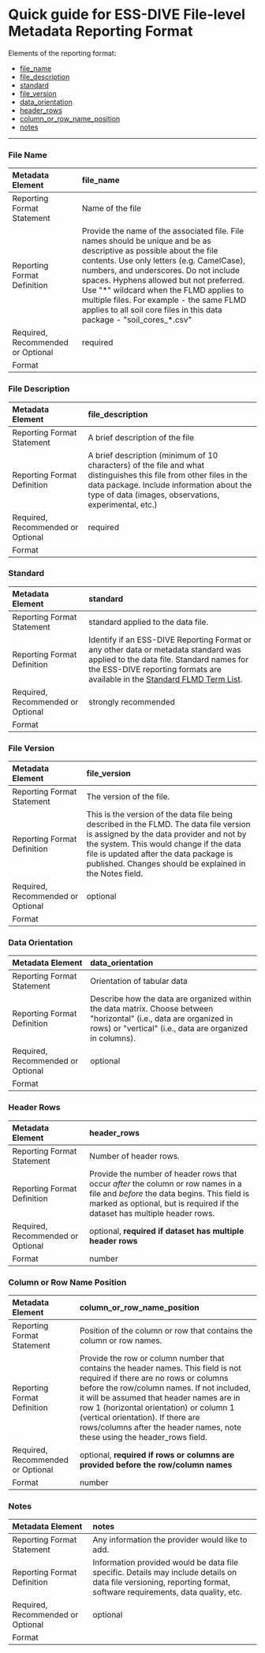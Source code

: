 # Quick guide for ESS-DIVE File-level Metadata Reporting Format

Elements of the reporting format:  
* [file_name](#file-name)  
* [file_description](#file-description)  
* [standard](#standard)
* [file_version](#file_version)
* [data_orientation](#data-orientation)
* [header_rows](#header-rows)
* [column_or_row_name_position](#column-or-row-name-position)
* [notes](#notes)  

---  

### File Name  
|Metadata Element|file_name|
|:----------------------------------------------------|:----------------------------------------------------|
|Reporting Format Statement|Name of the file|
|Reporting Format Definition|Provide the name of the associated file. File names should be unique and be as descriptive as possible about the file contents. Use only letters (e.g. CamelCase), numbers, and underscores. Do not include spaces. Hyphens allowed but not preferred. Use "\*" wildcard when the FLMD applies to multiple files. For example - the same FLMD applies to all soil core files in this data package - "soil&#95;cores&#95;\*\.csv"|
|Required, Recommended or Optional|required|
|Format||

### File Description
|Metadata Element|file_description|
|:----------------------------------------------------|:----------------------------------------------------|
|Reporting Format Statement|A brief description of the file|
|Reporting Format Definition|A brief description (minimum of 10 characters) of the file and what distinguishes this file from other files in the data package. Include information about the type of data (images, observations, experimental, etc.) |
|Required, Recommended or Optional|required|
|Format||

### Standard  
|Metadata Element|standard|
|:----------------------------------------------------|:----------------------------------------------------|
|Reporting Format Statement|standard applied to the data file.|
|Reporting Format Definition|Identify if an ESS-DIVE Reporting Format or any other data or metadata standard was applied to the data file. Standard names for the ESS-DIVE reporting formats are available in the [Standard FLMD Term List](https://github.com/ess-dive-community/essdive-file-level-metadata/blob/release-v1.1/RF_FLMD_terms.csv).| 
|Required, Recommended or Optional|strongly recommended|
|Format||


### File Version  
|Metadata Element|file_version|
|:----------------------------------------------------|:----------------------------------------------------|
|Reporting Format Statement|The version of the file.|
|Reporting Format Definition|This is the version of the data file being described in the FLMD. The data file version is assigned by the data provider and not by the system. This would change if the data file is updated after the data package is published. Changes should be explained in the Notes field.|
|Required, Recommended or Optional|optional|
|Format||

### Data Orientation  
|Metadata Element|data_orientation|
|:----------------------------------------------------|:----------------------------------------------------|
|Reporting Format Statement|Orientation of tabular data|
|Reporting Format Definition|Describe how the data are organized within the data matrix. Choose between "horizontal" (i.e., data are organized in rows) or "vertical" (i.e., data are organized in columns).|
|Required, Recommended or Optional|optional|
|Format||  

### Header Rows
|Metadata Element|header_rows|
|:----------------------------------------------------|:----------------------------------------------------|
|Reporting Format Statement|Number of header rows.|
|Reporting Format Definition|Provide the number of header rows that occur _after_ the column or row names in a file and _before_ the data begins. This field is marked as optional, but is required if the dataset has multiple header rows.|
|Required, Recommended or Optional|optional, **required if dataset has multiple header rows**|
|Format|number|

### Column or Row Name Position
|Metadata Element|column_or_row_name_position|
|:----------------------------------------------------|:----------------------------------------------------|
|Reporting Format Statement|Position of the column or row that contains the column or row names.|
|Reporting Format Definition|Provide the row or column number that contains the header names. This field is not required if there are no rows or columns before the row/column names. If not included, it will be assumed that header names are in row 1 (horizontal orientation) or column 1 (vertical orientation). If there are rows/columns after the header names, note these using the header_rows field.|
|Required, Recommended or Optional|optional, **required if rows or columns are provided before the row/column names**|
|Format|number|

### Notes  
|Metadata Element|notes|
|:----------------------------------------------------|:----------------------------------------------------|
|Reporting Format Statement|Any information the provider would like to add.|
|Reporting Format Definition|Information provided would be data file specific. Details may include details on data file versioning, reporting format, software requirements, data quality, etc.|
|Required, Recommended or Optional|optional|
|Format||
